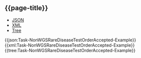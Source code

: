 ## {{page-title}}

<div class="nhsd-!t-margin-bottom-6">
  <ul class="nav nav-tabs" role="tablist">
        <li role="presentation" class="active">
            <a href="#JSON-T-NWRDTOA-E" role="tab" data-toggle="tab">JSON</a>
        </li>
         <li role="presentation">
            <a href="#XML-T-NWRDTOA-E" role="tab" data-toggle="tab">XML</a>
        </li>
        <li role="presentation">
            <a href="#Tree-T-NWRDTOA-E" role="tab" data-toggle="tab">Tree</a>
        </li>
  </ul>
    
  <div class="tab-content snippet">
    <div id="JSON-T-NWRDTOA-E" role="tabpanel" class="tab-pane active">
{{json:Task-NonWGSRareDiseaseTestOrderAccepted-Example}}
    </div>
    <div id="XML-T-NWRDTOA-E" role="tabpanel" class="tab-pane">
{{xml:Task-NonWGSRareDiseaseTestOrderAccepted-Example}}
    </div>
    <div id="Tree-T-NWRDTOA-E" role="tabpanel" class="tab-pane">
{{tree:Task-NonWGSRareDiseaseTestOrderAccepted-Example}}
    </div>
  </div>
</div>